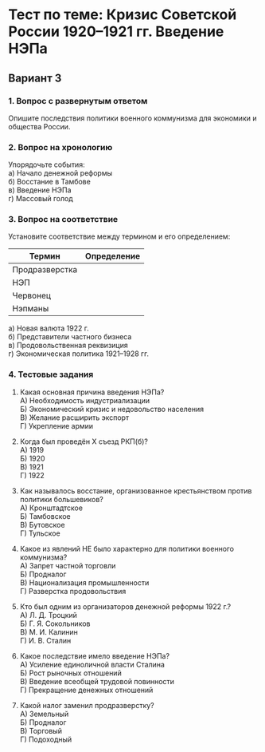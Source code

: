 # Тест по теме: Кризис Советской России 1920–1921 гг. Введение НЭПа  
## Вариант 3

### 1. Вопрос с развернутым ответом  
Опишите последствия политики военного коммунизма для экономики и общества России.

### 2. Вопрос на хронологию  
Упорядочьте события:  
а) Начало денежной реформы  
б) Восстание в Тамбове  
в) Введение НЭПа  
г) Массовый голод

### 3. Вопрос на соответствие  
Установите соответствие между термином и его определением:

| Термин              | Определение                       |
|---------------------|-----------------------------------|
| Продразверстка      |                                   |
| НЭП                 |                                   |
| Червонец            |                                   |
| Нэпманы             |                                   |

а) Новая валюта 1922 г.  
б) Представители частного бизнеса  
в) Продовольственная реквизиция  
г) Экономическая политика 1921–1928 гг.

### 4. Тестовые задания

1. Какая основная причина введения НЭПа?  
А) Необходимость индустриализации  
Б) Экономический кризис и недовольство населения  
В) Желание расширить экспорт  
Г) Укрепление армии

2. Когда был проведён X съезд РКП(б)?  
А) 1919  
Б) 1920  
В) 1921  
Г) 1922

3. Как называлось восстание, организованное крестьянством против политики большевиков?  
А) Кронштадтское  
Б) Тамбовское  
В) Бутовское  
Г) Тульское

4. Какое из явлений НЕ было характерно для политики военного коммунизма?  
А) Запрет частной торговли  
Б) Продналог  
В) Национализация промышленности  
Г) Разверстка продовольствия

5. Кто был одним из организаторов денежной реформы 1922 г.?  
А) Л. Д. Троцкий  
Б) Г. Я. Сокольников  
В) М. И. Калинин  
Г) И. В. Сталин

6. Какое последствие имело введение НЭПа?  
А) Усиление единоличной власти Сталина  
Б) Рост рыночных отношений  
В) Введение всеобщей трудовой повинности  
Г) Прекращение денежных отношений

7. Какой налог заменил продразверстку?  
А) Земельный  
Б) Продналог  
В) Торговый  
Г) Подоходный

